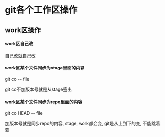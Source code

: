 # git各个工作区操作

## work区操作

#### work区自己改
自己改就自己改

#### work区某个文件同步为stage里面的内容
git co -- file

git co不加版本号就是从stage签出

#### work区某个文件同步为repo里面的内容

git co HEAD -- file

加版本号就是同步repo的内容, stage, work都会变, git是从上到下的变, 不能跳着变

